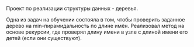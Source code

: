 Проект по реализации структуры данных - деревья.

Одна из задач на обучении состояла в том, чтобы проверить заданное дерево на 
min-пирамидальность по длине имён.
Реализовал метод на основе рекурсии, где проверял
длину имени в узле с длиной имени его детей 
(если они существуют).